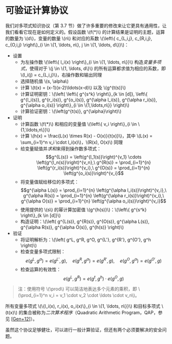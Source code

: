 # 可验证计算协议

我们对多项式知识协议（第 3.7 节）做了许多重要的修改来让它更具有通用性，让我们看看它现在是如何定义的。假设函数 \\(f(\*)\\) 的计算结果是证明的主题，运算的数量为 \\(d\\)，变量的数量 \\(n\\) 和对应的系数 \\(\left\\{ c_{L,i,j}, c_{R,i,j}, c_{O,i,j} \right\\}_{i \in \\{1, \ldots, n\\}, j \in \\{1, \ldots, d\\}}\\)：

* 设置
  * 为左操作数 \\(\left\\{ l\_i(x) \right\\}\_{i \in \\{1, \ldots, n\\}}\\) 构造*变量多项式*，使得对于 \\(j \in \\{1, \ldots, d\\}\\) 的所有运算都求值为相应的系数，即 \\(l_i(j) = c_{L,i,j}\\)，右操作数和输出同理
  * 选择随机值 \\(s, \alpha\\)
  * 计算 \\(t(x) = (x-1)(x-2)\ldots(x-d)\\) 以及 \\(g^{t(s)}\\)
  * 计算证明密钥：\\(\left( \left\\{ g^{s^k} \right\\}\_{k \in [d]}, \left\\{ g^{l_i(s)}, g^{r_i(s)}, g^{o_i(s)}, g^{\alpha l_i(s)}, g^{\alpha r_i(s)}, g^{\alpha o_i(s)} \right\\}\_{i \in \\{1,\ldots,n\\}} \right)\\)
  * 计算验证密钥：\\(\left(g^{t(s)}, g^{\alpha}\right)\\)
* 证明
  * 计算函数 \\(f(*)\\) 和相应的变量值 \\(\left\\{ v_i \right\\}_{i \in \\{1,\ldots,n\\}}\\)
  * 计算 \\(h(x) = \frac{L(x) \times R(x) - O(x)}{t(x)}\\)，其中 \\(L(x) = \sum_{i=1}^n v_i \cdot l_i(x)\\)，\\(R(x), O(x)\\) 同理
  * 给变量赋值并*求和*来得到操作数多项式：
    $$g^{L(s)} = \left(g^{l_1(s)}\right)^{v_1} \cdots \left(g^{l_n(s)}\right)^{v_n},\ g^{R(s)} = \prod_{i=1}^{n} \left(g^{r_i(s)}\right)^{v_i},\ g^{O(s)} = \prod_{i=1}^{n} \left(g^{o_i(s)}\right)^{v_i}$$
  * 将变量值赋给移位的多项式：
    $$g^{\alpha L(s)} = \prod_{i=1}^{n} \left(g^{\alpha l_i(s)}\right)^{v_i},\ g^{\alpha R(s)} = \prod_{i=1}^{n} \left(g^{\alpha r_i(s)}\right)^{v_i},\ g^{\alpha O(s)} = \prod_{i=1}^{n} \left(g^{\alpha o_i(s)}\right)^{v_i}$$
  * 使用提供的 \\(s\\) 的幂计算加密值 \\(g^{h(s)}\\)：\\(\left\\{ g^{s^k} \right\\}_{k \in [d]}\\)
  * 构造证明：\\(\left( g^{L(s)}, g^{R(s)}, g^{O(s)}, g^{\alpha L(s)}, g^{\alpha R(s)}, g^{\alpha O(s)}, g^{h(s)} \right)\\)
* 验证
  * 将证明解析为：\\(\left( g^L, g^R, g^O, g^{L'}, g^{R'}, g^{O'}, g^h \right)\\)
  * 检查变量多项式限制：
    $$e(g^{L}, g^\alpha) = e(g^{L'}, g),\quad e(g^{R}, g^\alpha) = e(g^{R'}, g), \quad e(g^{O}, g^\alpha) = e(g^{O'}, g)$$
  * 检查运算的有效性：
    $$e(g^{L}, g^{R}) = e(g^{t}, g^{h}) \cdot e(g^{O}, g)$$

> 注：使用符号 \\(\prod\\) 可以简洁地表达多个元素的乘积，即 \\(\prod_{i=1}^n v_i = v_1 \cdot v_2 \cdot \ldots \cdot v_n\\)。

所有变量多项式 \\(\\{l_i(x), r_i(x), o_i(x)\\}_{i \in \\{1, \ldots, n\\}}\\) 和目标多项式 \\(t(x)\\) 的集合被称为*二次算术程序*（Quadratic Arithmetic Program，QAP，参见 [[Gen+12](./references.md#Gen+12)]）。

虽然这个协议足够健壮，可以进行一般计算验证，但还有两个必须要解决的安全问题。
